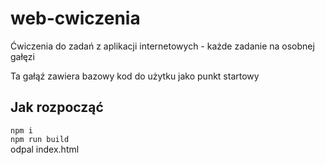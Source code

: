 # web-cwiczenia
Ćwiczenia do zadań z aplikacji internetowych - każde zadanie na osobnej gałęzi

Ta gałąź zawiera bazowy kod do użytku jako punkt startowy

## Jak rozpocząć
`npm i` \
`npm run build` \
odpal index.html
